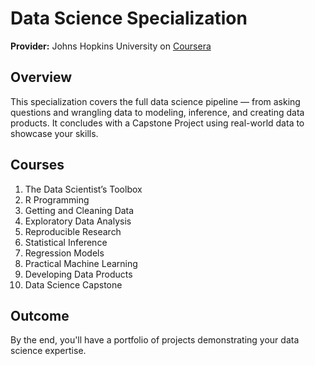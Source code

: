 # Data Science Specialization

**Provider:** Johns Hopkins University on [Coursera](https://www.coursera.org/specializations/jhu-data-science)

## Overview

This specialization covers the full data science pipeline — from asking questions and wrangling data to modeling, inference, and creating data products. It concludes with a Capstone Project using real-world data to showcase your skills.

## Courses

1. The Data Scientist’s Toolbox  
2. R Programming  
3. Getting and Cleaning Data  
4. Exploratory Data Analysis  
5. Reproducible Research  
6. Statistical Inference  
7. Regression Models  
8. Practical Machine Learning  
9. Developing Data Products  
10. Data Science Capstone  

## Outcome

By the end, you'll have a portfolio of projects demonstrating your data science expertise.
